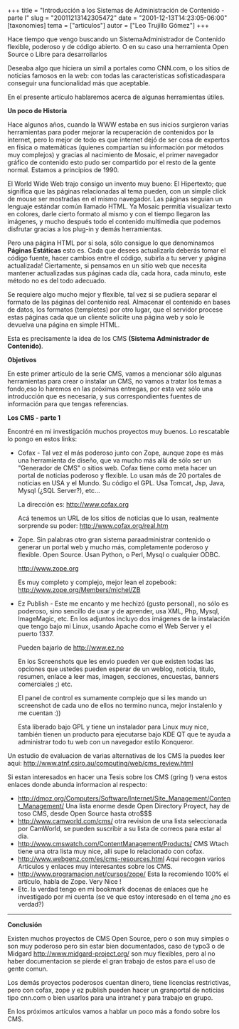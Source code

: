 +++
title = "Introducción a los Sistemas de Administración de Contenido - parte I"
slug = "20011213142305472"
date = "2001-12-13T14:23:05-06:00"
[taxonomies]
tema = ["articulos"]
autor = ["Leo Trujillo Gómez"]
+++

Hace tiempo que vengo buscando un SistemaAdministrador de Contenido
flexible, poderoso y de código abierto. O en su caso una herramienta
Open Source o Libre para desarrollarlos

Deseaba algo que hiciera un simíl a portales como CNN.com, o los sitios
de noticias famosos en la web: con todas las caracteristicas
sofisticadaspara conseguir una funcionalidad más que aceptable.

En el presente artículo hablaremos acerca de algunas herramientas
útiles.

<!-- more -->
**Un poco de Historia**

Hace algunos años, cuando la WWW estaba en sus inicios surgieron varias
herramientas para poder mejorar la recuperación de contenidos por la
internet, pero lo mejor de todo es que internet dejó de ser cosa de
expertos en física o matemáticas (quienes compartían su información por
métodos muy complejos) y gracias al nacimiento de Mosaic, el primer
navegador gráfico de contenido esto pudo ser compartido por el resto de
la gente normal. Estamos a principios de 1990.

El World Wide Web trajo consigo un invento muy bueno: El Hipertexto; que
significa que las páginas relacionadas al tema pueden, con un simple
click de mouse ser mostradas en el mismo navegador. Las páginas seguían
un lenguaje estándar común llamado HTML. Ya Mosaic permitía visualizar
texto en colores, darle cierto formato al mismo y con el tiempo llegaron
las imágenes, y mucho después todo el contenido multimedia que podemos
disfrutar gracias a los plug-in y demás herramientas.

Pero una página HTML por sí sola, sólo consigue lo que denominamos
**Páginas Estáticas** esto es. Cada que desees actualizarla deberás
tomar el código fuente, hacer cambios entre el código, subirla a tu
server y ¡página actualizada! Ciertamente, si pensamos en un sitio web
que necesita mantener actualizadas sus páginas cada día, cada hora, cada
minuto, este método no es del todo adecuado.

Se requiere algo mucho mejor y flexible, tal vez si se pudiera separar
el formato de las páginas del contenido real. Almacenar el contenido en
bases de datos, los formatos (templetes) por otro lugar, que el servidor
procese estas páginas cada que un cliente solicite una página web y solo
le devuelva una página en simple HTML.

Esta es precisamente la idea de los CMS **(Sistema Administrador de
Contenido)**.

**Objetivos**

En este primer artículo de la serie CMS, vamos a mencionar sólo algunas
herramientas para crear o instalar un CMS, no vamos a tratar los temas a
fondo,eso lo haremos en las próximas entregas, por esta vez sólo una
introducción que es necesaria, y sus correspondientes fuentes de
información para que tengas referencias.

**Los CMS - parte 1**

Encontré en mi investigación muchos proyectos muy buenos. Lo rescatable
lo pongo en estos links:

-   Cofax - Tal vez el más poderoso junto con Zope, aunque zope es más
    una herramienta de diseño, que va mucho más allá de sólo ser un
    "Generador de CMS" o sitios web. Cofax tiene como meta hacer un
    portal de noticias poderoso y flexible. Lo usan más de 20 portales
    de noticias en USA y el Mundo. Su código el GPL. Usa Tomcat, Jsp,
    Java, Mysql (¿SQL Server?), etc...

    La dirección es:
    <a href="http://www.cofax.org" target="_blank">http://www.cofax.org</a>

    Acá tenemos un URL de los sitios de noticias que lo usan, realmente
    sorprende su poder: <a href="http://www.cofax.org/real.htm"
    target="_blank">http://www.cofax.org/real.htm</a>

-   Zope. Sin palabras otro gran sistema paraadministrar contenido o
    generar un portal web y mucho más, completamente poderoso y
    flexible. Open Source. Usan Python, o Perl, Mysql o cualquier ODBC.

    <a href="http://www.zope.org" target="_blank">http://www.zope.org</a>

    Es muy completo y complejo, mejor lean el zopebook:
    <a href="http://www.zope.org/Members/michel/ZB"
    target="_blank">http://www.zope.org/Members/michel/ZB</a>

-   Ez Publish - Este me encanto y me hechizó (gusto personal), no sólo
    es poderoso, sino sencillo de usar y de aprender, usa XML, Php,
    Mysql, ImageMagic, etc. En los adjuntos incluyo dos imágenes de la
    instalación que tengo bajo mi Linux, usando Apache como el Web
    Server y el puerto 1337.

    Pueden bajarlo de
    <a href="http://www.ez.no" target="_blank">http://www.ez.no</a>

    En los Screenshots que les envio pueden ver que existen todas las
    opciones que ustedes pueden esperar de un weblog, noticia, titulo,
    resumen, enlace a leer mas, imagen, secciones, encuestas, banners
    comerciales ;) etc.

    El panel de control es sumamente complejo que si les mando un
    screenshot de cada uno de ellos no termino nunca, mejor instalenlo y
    me cuentan :))

    Esta liberado bajo GPL y tiene un instalador para Linux muy nice,
    también tienen un producto para ejecutarse bajo KDE QT que te ayuda
    a administrar todo tu web con un navegador estilo Konqueror.

Un estudio de evaluacion de varias alternativas de los CMS la puedes
leer aqui:
<a href="http://www.atnf.csiro.au/computing/web/cms_eval.html"
target="_blank">http://www.atnf.csiro.au/computing/web/cms_review.html</a>

Si estan interesados en hacer una Tesis sobre los CMS (gring !) vena
estos
enlaces donde abunda informacion al respecto:

-   <a
    href="http://dmoz.org/Computers/Software/Internet/Site_Management/Content_Management/"
    target="_blank">http://dmoz.org/Computers/Software/Internet/Site_Management/Content_Management/</a>
    Una lista enorme desde Open Directory Proyect, hay de toso CMS,
    desde Open Source hasta otro$$$
-   <a href="http://www.camworld.com/cms/"
    target="_blank">http://www.camworld.com/cms/</a>
    otra revision de una lista seleccionada por CamWorld, se pueden
    suscribir a su lista de correos para estar al dia.
-   <a href="http://www.cmswatch.com/ContentManagement/Products/"
    target="_blank">http://www.cmswatch.com/ContentManagement/Products/</a>
    CMS Wtach tiene una otra lista muy nice, alli supe lo relacionado
    con cofax.
-   <a href="http://www.webgenz.com/es/cms-resources.html"
    target="_blank">http://www.webgenz.com/es/cms-resources.html</a>
    Aqui recogen varios Articulos y enlaces muy interesantes sobre los
    CMS.
-   <a href="http://www.programacion.net/cursos/zope/"
    target="_blank">http://www.programacion.net/cursos/zope/</a>
    Esta la recomiendo 100% el artículo, habla de Zope. Very Nice !
-   Etc. la verdad tengo en mi bookmark docenas de enlaces que he
    investigado por mi cuenta (se ve que estoy interesado en el tema ¿no
    es verdad?)

------------------------------------------------------------------------

**Conclusión**

Existen muchos proyectos de CMS Open Source, pero o son muy simples o
son muy poderoso pero sin estar bien documentados, caso de typo3 o de
Midgard <a href="http://www.midgard-project.org/"
target="_blank">http://www.midgard-project.org/</a> son muy flexibles,
pero al no haber documentacion se pierde el gran trabajo de estos para
el uso de gente comun.

Los demás proyectos poderosos cuentan dinero, tiene licencias
restrictivas, pero con cofax, zope y ez publish pueden hacer un
granportal de noticias tipo cnn.com o bien usarlos para una intranet y
para trabajo en grupo.

En los próximos artículos vamos a hablar un poco más a fondo sobre los
CMS.


